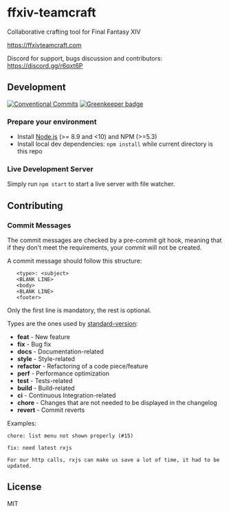 # ffxiv-teamcraft

Collaborative crafting tool for Final Fantasy XIV

https://ffxivteamcraft.com

Discord for support, bugs discussion and contributors: https://discord.gg/r6qxt6P

## Development

[![Conventional Commits](https://img.shields.io/badge/Conventional%20Commits-1.0.0-yellow.svg)](https://conventionalcommits.org) [![Greenkeeper badge](https://badges.greenkeeper.io/Supamiu/ffxiv-teamcraft.svg)](https://greenkeeper.io/)


### Prepare your environment
* Install [Node.js](http://nodejs.org/) (>= 8.9 and <10) and NPM (>=5.3)
* Install local dev dependencies: `npm install` while current directory is this repo

### Live Development Server

Simply run `npm start` to start a live server with file watcher.

## Contributing

### Commit Messages
 The commit messages are checked by a pre-commit git hook, meaning that if they don't meet the requirements, 
 your commit will not be created.
 
 A commit message should follow this structure:
 ```
    <type>: <subject>
    <BLANK LINE>
    <body>
    <BLANK LINE>
    <footer>
 ```
 
 Only the first line is mandatory, the rest is optional.
 
 Types are the ones used by [standard-version](https://github.com/conventional-changelog/standard-version):
 
 - **feat** - New feature
 - **fix** - Bug fix
 - **docs** - Documentation-related
 - **style** - Style-related
 - **refactor** - Refactoring of a code piece/feature
 - **perf** - Performance optimization
 - **test** - Tests-related
 - **build** - Build-related
 - **ci** - Continuous Integration-related
 - **chore** - Changes that are not needed to be displayed in the changelog
 - **revert** - Commit reverts
 
 Examples:
 
 `chore: list menu not shown properly (#15)`
 
 ```
 fix: need latest rxjs
 
 For our http calls, rxjs can make us save a lot of time, it had to be updated.
 ```

## License

MIT
